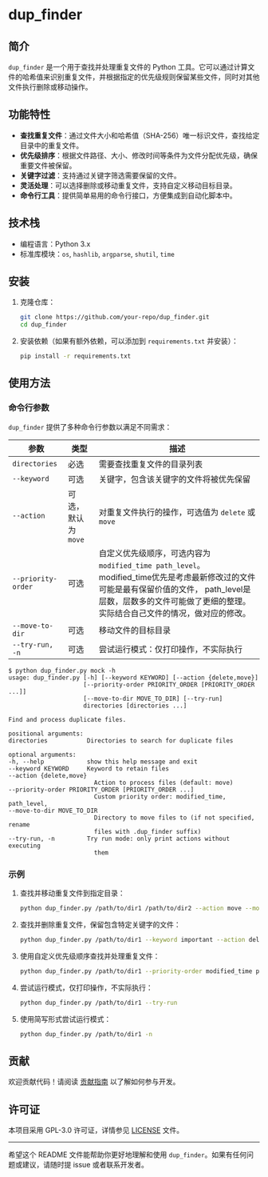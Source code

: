 # dup_finder

## 简介
`dup_finder` 是一个用于查找并处理重复文件的 Python 工具。它可以通过计算文件的哈希值来识别重复文件，并根据指定的优先级规则保留某些文件，同时对其他文件执行删除或移动操作。

## 功能特性
- **查找重复文件**：通过文件大小和哈希值（SHA-256）唯一标识文件，查找给定目录中的重复文件。
- **优先级排序**：根据文件路径、大小、修改时间等条件为文件分配优先级，确保重要文件被保留。
- **关键字过滤**：支持通过关键字筛选需要保留的文件。
- **灵活处理**：可以选择删除或移动重复文件，支持自定义移动目标目录。
- **命令行工具**：提供简单易用的命令行接口，方便集成到自动化脚本中。

## 技术栈
- 编程语言：Python 3.x
- 标准库模块：`os`, `hashlib`, `argparse`, `shutil`, `time`

## 安装
1. 克隆仓库：
   ```bash
   git clone https://github.com/your-repo/dup_finder.git
   cd dup_finder
   ```

2. 安装依赖（如果有额外依赖，可以添加到 `requirements.txt` 并安装）：
   ```bash
   pip install -r requirements.txt
   ```

## 使用方法
### 命令行参数
`dup_finder` 提供了多种命令行参数以满足不同需求：

| 参数 | 类型 | 描述 |
| --- | --- | --- |
| `directories` | 必选 | 需要查找重复文件的目录列表 |
| `--keyword` | 可选 | 关键字，包含该关键字的文件将被优先保留 |
| `--action` | 可选，默认为 `move` | 对重复文件执行的操作，可选值为 `delete` 或 `move` |
| `--priority-order` | 可选 | 自定义优先级顺序，可选内容为 `modified_time path_level`。modified_time优先是考虑最新修改过的文件可能是最有保留价值的文件， path_level是层数，层数多的文件可能做了更细的整理。实际结合自己文件的情况，做对应的修改。 |
| `--move-to-dir` | 可选 | 移动文件的目标目录 |
| `--try-run, -n` | 可选 | 尝试运行模式：仅打印操作，不实际执行 |

   ```
   $ python dup_finder.py mock -h 
   usage: dup_finder.py [-h] [--keyword KEYWORD] [--action {delete,move}]
                        [--priority-order PRIORITY_ORDER [PRIORITY_ORDER ...]]
                        [--move-to-dir MOVE_TO_DIR] [--try-run]
                        directories [directories ...]

   Find and process duplicate files.

   positional arguments:
   directories           Directories to search for duplicate files

   optional arguments:
   -h, --help            show this help message and exit
   --keyword KEYWORD     Keyword to retain files
   --action {delete,move}
                           Action to process files (default: move)
   --priority-order PRIORITY_ORDER [PRIORITY_ORDER ...]
                           Custom priority order: modified_time, path_level, 
   --move-to-dir MOVE_TO_DIR
                           Directory to move files to (if not specified, rename
                           files with .dup_finder suffix)
   --try-run, -n         Try run mode: only print actions without executing
                           them

   ```


### 示例
1. 查找并移动重复文件到指定目录：
   ```bash
   python dup_finder.py /path/to/dir1 /path/to/dir2 --action move --move-to-dir /path/to/move_dir
   ```

2. 查找并删除重复文件，保留包含特定关键字的文件：
   ```bash
   python dup_finder.py /path/to/dir1 --keyword important --action delete
   ```

3. 使用自定义优先级顺序查找并处理重复文件：
   ```bash
   python dup_finder.py /path/to/dir1 --priority-order modified_time path_level --action move
   ```

4. 尝试运行模式，仅打印操作，不实际执行：
   ```bash
   python dup_finder.py /path/to/dir1 --try-run
   ```

5. 使用简写形式尝试运行模式：
   ```bash
   python dup_finder.py /path/to/dir1 -n
   ```

## 贡献
欢迎贡献代码！请阅读 [贡献指南](CONTRIBUTING.md) 以了解如何参与开发。

## 许可证
本项目采用 GPL-3.0 许可证，详情参见 [LICENSE](LICENSE) 文件。

---

希望这个 README 文件能帮助你更好地理解和使用 `dup_finder`。如果有任何问题或建议，请随时提 issue 或者联系开发者。